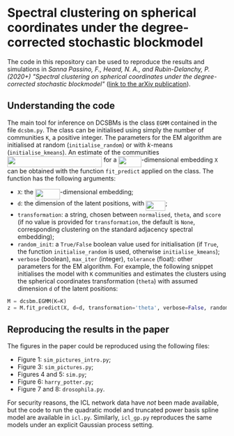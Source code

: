 # Spectral clustering on spherical coordinates under the degree-corrected stochastic blockmodel

The code in this repository can be used to reproduce the results and simulations in *Sanna Passino, F., Heard, N. A., and Rubin-Delanchy, P. (2020+) "Spectral clustering on spherical coordinates under the degree-corrected stochastic blockmodel"* ([link to the arXiv publication](https://arxiv.org/abs/2011.04558)). 

## Understanding the code

The main tool for inference on DCSBMs is the class `EGMM` contained in the file `dcsbm.py`. The class can be initialised using simply the number of communities `K`, a positive integer. The parameters for the EM algorithm are initialised at random (`initialise_random`) or with *k*-means (`initialise_kmeans`). An estimate of the communities <img src="svgs/95c0ae7a7506f6eb20e570a5a2df73ec.svg?invert_in_darkmode" align=middle width=217.2027264pt height=24.65753399999998pt/> for a <img src="svgs/f7cb61139b7b6d4fa3a3286658fdd425.svg?invert_in_darkmode" align=middle width=52.61037704999999pt height=24.65753399999998pt/>-dimensional embedding `X` can be obtained with the function `fit_predict` applied on the class. The function has the following arguments: 
* `X`: the <img src="svgs/767f121dc0c2dd47cf8bad2cffad01de.svg?invert_in_darkmode" align=middle width=57.17660189999999pt height=24.65753399999998pt/>-dimensional embedding;
* `d`: the dimension of the latent positions, with <img src="svgs/c32325b8735bc02de02b2db4c51bef61.svg?invert_in_darkmode" align=middle width=44.90669534999999pt height=22.831056599999986pt/>;
*  `transformation`: a string, chosen between `normalised`, `theta`, and `score` (if no value is provided for `transformation`, the default is `None`, corresponding clustering on the standard adjacency spectral embedding);
* `random_init`: a `True/False` boolean value used for initialisation (if `True`, the function `initialise_random` is used, otherwise `initialise_kmeans`);
* `verbose` (boolean), `max_iter` (integer), `tolerance` (float): other parameters for the EM algorithm. 
For example, the following snippet initialises the model with `K` communities and estimates the clusters using the spherical coordinates transformation (`theta`) with assumed dimension `d` of the latent positions: 
```python
M = dcsbm.EGMM(K=K)
z = M.fit_predict(X, d=d, transformation='theta', verbose=False, random_init=False, max_iter=500, tolerance=1e-6)
```

## Reproducing the results in the paper

The figures in the paper could be reproduced using the following files:
- Figure 1: `sim_pictures_intro.py`;
- Figure 3: `sim_pictures.py`;
- Figures 4 and 5: `sim.py`;
- Figure 6: `harry_potter.py`;
- Figure 7 and 8: `drosophila.py`.

For security reasons, the ICL network data have *not* been made available, but the code to run the quadratic model and truncated power basis spline model are available in `icl.py`. Similarly, `icl_gp.py` reproduces the same models under an explicit Gaussian process setting.